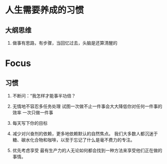 # 人生需要养成的习惯

## 大纲思维
1. 做事有思路，有步骤，当回忆过去，头脑是还算清醒的

## 
# Focus

## 习惯

1. 不断问：“我怎样才能事半功倍？
2. 无情地不容忍多任务处理 试图一次做不止一件事会大大降低你对任何一件事的效率
   一次只做一件事
3. 每天写下你的目标
4. 减少对兴奋剂的依赖，更多地依赖默认的自然焦点。
   我们大多数人都沉迷于糖、碳水化合物和咖啡，以至于忘记了什么是毫不费力的专注。

5. 优先考虑享受
   最有生产力的人无论如何都会找到一种方法来享受他们正在做的事情。